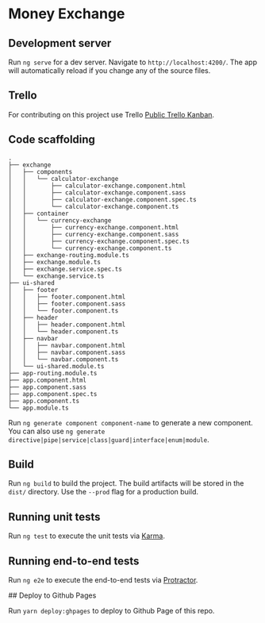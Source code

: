# Money Exchange

## Development server

Run `ng serve` for a dev server. Navigate to `http://localhost:4200/`. The app will automatically reload if you change any of the source files.

## Trello

For contributing on this project use Trello [Public Trello Kanban](https://trello.com/b/e37QSC8C/belatrix-money-exchange).

## Code scaffolding

```
.
├── exchange
│   ├── components
│   │   └── calculator-exchange
│   │       ├── calculator-exchange.component.html
│   │       ├── calculator-exchange.component.sass
│   │       ├── calculator-exchange.component.spec.ts
│   │       └── calculator-exchange.component.ts
│   ├── container
│   │   └── currency-exchange
│   │       ├── currency-exchange.component.html
│   │       ├── currency-exchange.component.sass
│   │       ├── currency-exchange.component.spec.ts
│   │       └── currency-exchange.component.ts
│   ├── exchange-routing.module.ts
│   ├── exchange.module.ts
│   ├── exchange.service.spec.ts
│   └── exchange.service.ts
├── ui-shared
│   ├── footer
│   │   ├── footer.component.html
│   │   ├── footer.component.sass
│   │   └── footer.component.ts
│   ├── header
│   │   ├── header.component.html
│   │   └── header.component.ts
│   ├── navbar
│   │   ├── navbar.component.html
│   │   ├── navbar.component.sass
│   │   └── navbar.component.ts
│   └── ui-shared.module.ts
├── app-routing.module.ts
├── app.component.html
├── app.component.sass
├── app.component.spec.ts
├── app.component.ts
└── app.module.ts
```


Run `ng generate component component-name` to generate a new component. You can also use `ng generate directive|pipe|service|class|guard|interface|enum|module`.

## Build

Run `ng build` to build the project. The build artifacts will be stored in the `dist/` directory. Use the `--prod` flag for a production build.

## Running unit tests

Run `ng test` to execute the unit tests via [Karma](https://karma-runner.github.io).

## Running end-to-end tests

Run `ng e2e` to execute the end-to-end tests via [Protractor](http://www.protractortest.org/).

## Deploy to Github Pages

Run `yarn deploy:ghpages` to deploy to Github Page of this repo.
